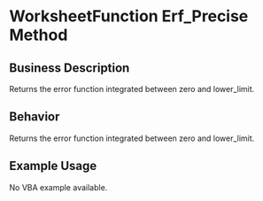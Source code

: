 # WorksheetFunction Erf_Precise Method

## Business Description
Returns the error function integrated between zero and lower_limit.

## Behavior
Returns the error function integrated between zero and lower_limit.

## Example Usage
No VBA example available.